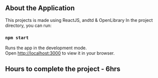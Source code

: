 ## About the Application
This projects is made using ReactJS, andtd & OpenLibrary
In the project directory, you can run:

### `npm start`
Runs the app in the development mode.\
Open [http://localhost:3000](http://localhost:3000) to view it in your browser.

## Hours to complete the project - 6hrs




